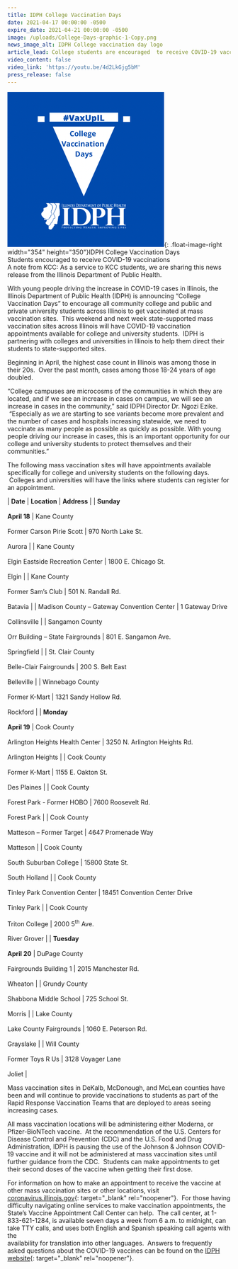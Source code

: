 ```yaml
---
title: IDPH College Vaccination Days
date: 2021-04-17 00:00:00 -0500
expire_date: 2021-04-21 00:00:00 -0500
image: /uploads/College-Days-graphic-1-Copy.png
news_image_alt: IDPH College vaccination day logo
article_lead: College students are encouraged  to receive COVID-19 vaccinations
video_content: false
video_link: 'https://youtu.be/4d2LkGjg5bM'
press_release: false
---
```

![](/uploads/College-Days-graphic-1-Copy.png){: .float-image-right width="354" height="350"}IDPH College Vaccination Days&nbsp;<br>Students encouraged to receive COVID-19 vaccinations<br>A note from KCC: As a service to KCC students, we are sharing this news release from the Illinois Department of Public Health.

With young people driving the increase in COVID-19 cases in Illinois, the Illinois Department of Public Health (IDPH) is announcing “College Vaccination Days” to encourage all community college and public and private university students across Illinois to get vaccinated at mass vaccination sites. &nbsp;This weekend and next week state-supported mass vaccination sites across Illinois will have COVID-19 vaccination appointments available for college and university students. &nbsp;IDPH is partnering with colleges and universities in Illinois to help them direct their students to state-supported sites.&nbsp;

Beginning in April, the highest case count in Illinois was among those in their 20s. &nbsp;Over the past month, cases among those 18-24 years of age doubled.

“College campuses are microcosms of the communities in which they are located, and if we see an increase in cases on campus, we will see an increase in cases in the community,” said IDPH Director Dr. Ngozi Ezike. &nbsp;“Especially as we are starting to see variants become more prevalent and the number of cases and hospitals increasing statewide, we need to vaccinate as many people as possible as quickly as possible. With young people driving our increase in cases, this is an important opportunity for our college and university students to protect themselves and their communities.”

The following mass vaccination sites will have appointments available specifically for college and university students on the following days. &nbsp;Colleges and universities will have the links where students can register for an appointment.&nbsp;

| **Date** | **Location** | **Address** |
| **Sunday**<br><br>**April 18** | Kane County<br><br>Former Carson Pirie Scott | 970 North Lake St.<br><br>Aurora |
| Kane County<br><br>Elgin Eastside Recreation Center | 1800 E. Chicago St.<br><br>Elgin |
| Kane County<br><br>Former Sam’s Club | 501 N. Randall Rd.<br><br>Batavia |
| Madison County – Gateway Convention Center | 1 Gateway Drive<br><br>Collinsville |
| Sangamon County<br><br>Orr Building – State Fairgrounds | 801 E. Sangamon Ave.<br><br>Springfield |
| St. Clair County<br><br>Belle-Clair Fairgrounds | 200 S. Belt East<br><br>Belleville |
| Winnebago County<br><br>Former K-Mart | 1321 Sandy Hollow Rd.<br><br>Rockford |
| **Monday**<br><br>**April 19** | Cook County<br><br>Arlington Heights Health Center | 3250 N. Arlington Heights Rd.<br><br>Arlington Heights |
| Cook County<br><br>Former K-Mart | 1155 E. Oakton St.<br><br>Des Plaines |
| Cook County<br><br>Forest Park - Former HOBO | 7600 Roosevelt Rd.<br><br>Forest Park |
| Cook County<br><br>Matteson – Former Target | 4647 Promenade Way<br><br>Matteson |
| Cook County<br><br>South Suburban College | 15800 State St.<br><br>South Holland |
| Cook County<br><br>Tinley Park Convention Center | 18451 Convention Center Drive<br><br>Tinley Park |
| Cook County<br><br>Triton College | 2000 5<sup>th</sup> Ave.<br><br>River Grover |
| **Tuesday**<br><br>**April 20** | DuPage County<br><br>Fairgrounds Building 1 | 2015 Manchester Rd.<br><br>Wheaton |
| Grundy County<br><br>Shabbona Middle School | 725 School St.<br><br>Morris |
| Lake County<br><br>Lake County Fairgrounds | 1060 E. Peterson Rd.<br><br>Grayslake |
| Will County<br><br>Former Toys R Us | 3128 Voyager Lane<br><br>Joliet |

Mass vaccination sites in DeKalb, McDonough, and McLean counties have been and will continue to provide vaccinations to students as part of the Rapid Response Vaccination Teams that are deployed to areas seeing increasing cases.

All mass vaccination locations will be administering either Moderna, or Pfizer-BioNTech vaccine. &nbsp;At the recommendation of the U.S. Centers for Disease Control and Prevention (CDC) and the U.S. Food and Drug Administration, IDPH is pausing the use of the Johnson & Johnson COVID-19 vaccine and it will not be administered at mass vaccination sites until further guidance from the CDC. &nbsp;Students can make appointments to get their second doses of the vaccine when getting their first dose. &nbsp;

For information on how to make an appointment to receive the vaccine at other mass vaccination sites or other locations, visit [coronavirus.illinois.gov](https://coronavirus.illinois.gov/s/vaccination-location){: target="_blank" rel="noopener"}. &nbsp;For those having difficulty navigating online services to make vaccination appointments, the State’s Vaccine Appointment Call Center can help. &nbsp;The call center, at 1-833-621-1284, is available seven days a week from 6 a.m. to midnight, can take TTY calls, and uses both English and Spanish speaking call agents with the<br>availability for translation into other languages. &nbsp;Answers to frequently asked questions about the COVID-19 vaccines can be found on the [IDPH website](http://www.dph.illinois.gov/covid19/vaccine-faq){: target="_blank" rel="noopener"}.
